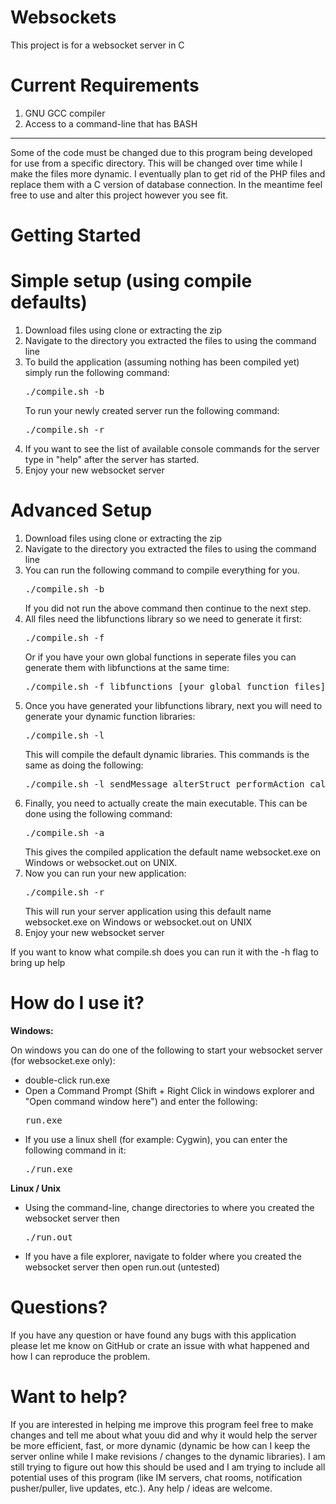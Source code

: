 Websockets
==========

This project is for a websocket server in C

Current Requirements
====================
<ol>
	<li>GNU GCC compiler</li>
	<li>Access to a command-line that has BASH</li>
</ol>

<hr>
Some of the code must be changed due to this program being developed for use from a specific directory.
This will be changed over time while I make the files more dynamic.
I eventually plan to get rid of the PHP files and replace them with a C version of database connection.
In the meantime feel free to use and alter this project however you see fit.

Getting Started
===============
<h1>Simple setup (using compile defaults)</h1>
<ol>
	<li>Download files using clone or extracting the zip</li>
	<li>Navigate to the directory you extracted the files to using the command line</li>
	<li>
		To build the application (assuming nothing has been compiled yet) simply run the following command:
			<pre>./compile.sh -b</pre>
	</li>
		To run your newly created server run the following command:
			<pre>./compile.sh -r</pre>
	</li>
	<li>If you want to see the list of available console commands for the server type in "help" after the server has started.</li>
	<li>Enjoy your new websocket server</li>
</ol>

<h1>Advanced Setup</h1>
<ol>
	<li>Download files using clone or extracting the zip</li>
	<li>Navigate to the directory you extracted the files to using the command line</li>
	<li>
		You can run the following command to compile everything for you.
			<pre>./compile.sh -b</pre>
		If you did not run the above command then continue to the next step.
	</li>
	<li>
		All files need the libfunctions library so we need to generate it first:
			<pre>./compile.sh -f</pre>
		Or if you have your own global functions in seperate files you can generate them with libfunctions at the same time:
			<pre>./compile.sh -f libfunctions [your global function files]</pre>
	</li>
	<li>
		Once you have generated your libfunctions library, next you will need to generate your dynamic function libraries:
			<pre>./compile.sh -l</pre>
		This will compile the default dynamic libraries. This commands is the same as doing the following:
			<pre>./compile.sh -l sendMessage alterStruct performAction callFunction</pre>
	</li>
	<li>
		Finally, you need to actually create the main executable. This can be done using the following command:
			<pre>./compile.sh -a</pre>
		This gives the compiled application the default name websocket.exe on Windows or websocket.out on UNIX.
	</li>
	<li>
		Now you can run your new application:
			<pre>./compile.sh -r</pre>
		This will run your server application using this default name websocket.exe on Windows or websocket.out on UNIX
	</li>
	<li>Enjoy your new websocket server</li>
</ol>

If you want to know what compile.sh does you can run it with the -h flag to bring up help

How do I use it?
================

**Windows:**

On windows you can do one of the following to start your websocket server (for websocket.exe only):
<ul>
	<li>double-click run.exe</li>
	<li>Open a Command Prompt (Shift + Right Click in windows explorer and "Open command window here") and enter the following:<pre>run.exe</pre></li>
	<li>If you use a linux shell (for example: Cygwin), you can enter the following command in it:<pre>./run.exe</pre></li>
</ul>

**Linux / Unix**

<ul>
	<li>Using the command-line, change directories to where you created the websocket server then<pre>./run.out</pre></li>
	<li>If you have a file explorer, navigate to folder where you created the websocket server then open run.out (untested)</li>
</ul>

Questions?
==========

If you have any question or have found any bugs with this application please let
me know on GitHub or crate an issue with what happened and how I can reproduce the problem.

Want to help?
=============

If you are interested in helping me improve this program feel free to make changes and tell me
about what youu did and why it would help the server be more efficient, fast, or more dynamic
(dynamic be how can I keep the server online while I make revisions / changes to the dynamic libraries).
I am still trying to figure out how this should be used and I am trying to include all potential uses
of this program (like IM servers, chat rooms, notification pusher/puller, live updates, etc.).
Any help / ideas are welcome.

